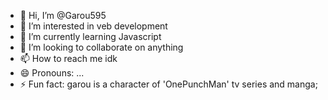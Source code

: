 - 👋 Hi, I’m @Garou595
- 👀 I’m interested in veb development
- 🌱 I’m currently learning Javascript
- 💞️ I’m looking to collaborate on anything
- 📫 How to reach me idk
- 😄 Pronouns: ...
- ⚡ Fun fact: garou is a character of 'OnePunchMan' tv series and manga;

<!---
Garou595/Garou595 is a ✨ special ✨ repository because its `README.md` (this file) appears on your GitHub profile.
You can click the Preview link to take a look at your changes.
--->

